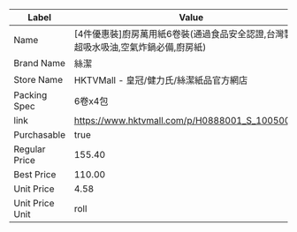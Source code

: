 | Label           | Value                                           |
| --------------- | ----------------------------------------------- |
| Name            | [4件優惠裝]廚房萬用紙6卷裝(通過食品安全認證,台灣製造,超吸水吸油,空氣炸鍋必備,廚房紙) |
| Brand Name      | 絲潔                                              |
| Store Name      | HKTVMall - 皇冠/健力氏/絲潔紙品官方網店                      |
| Packing Spec    | 6卷x4包                                           |
| link            | https://www.hktvmall.com/p/H0888001_S_10050058C |
| Purchasable     | true                                            |
| Regular Price   | 155.40                                          |
| Best Price      | 110.00                                          |
| Unit Price      | 4.58                                            |
| Unit Price Unit | roll                                            |
